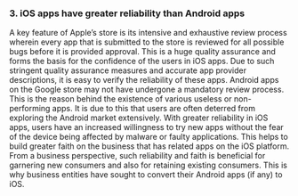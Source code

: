 ### 3. iOS apps have greater reliability than Android apps

A key feature of Apple’s store is its intensive and exhaustive review process wherein every app that is submitted to the store is reviewed for all possible bugs before it is provided approval. This is a huge quality assurance and forms the basis for the confidence of the users in iOS apps. Due to such stringent quality assurance measures and accurate app provider descriptions, it is easy to verify the reliability of these apps. Android apps on the Google store may not have undergone a mandatory review process. This is the reason behind the existence of various useless or non-performing apps. It is due to this that users are often deterred from exploring the Android market extensively. With greater reliability in iOS apps, users have an increased willingness to try new apps without the fear of the device being affected by malware or faulty applications. This helps to build greater faith on the business that has related apps on the iOS platform. From a business perspective, such reliability and faith is beneficial for garnering new consumers and also for retaining existing consumers. This is why business entities have sought to convert their Android apps (if any) to iOS.
